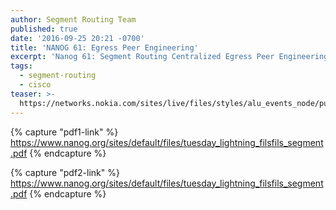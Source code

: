 ```yaml
---
author: Segment Routing Team
published: true
date: '2016-09-25 20:21 -0700'
title: 'NANOG 61: Egress Peer Engineering'
excerpt: 'Nanog 61: Segment Routing Centralized Egress Peer Engineering'
tags:
  - segment-routing
  - cisco
teaser: >-
  https://networks.nokia.com/sites/live/files/styles/alu_events_node/public/meeting61.jpg?itok=QFIu-IXE
---
```


{% capture "pdf1-link" %}
https://www.nanog.org/sites/default/files/tuesday_lightning_filsfils_segment.pdf
{% endcapture %}

<div id="pdf1"></div>
<script>
        PDFObject.embed("{{ pdf1-link }}",
                        "#pdf1",
                        {height: "500px"});
</script>


{% capture "pdf2-link" %}
https://www.nanog.org/sites/default/files/tuesday_lightning_filsfils_segment.pdf
{% endcapture %}

<div id="pdf2"></div>
<script>
        PDFObject.embed("{{ pdf2-link }}",
                        "#pdf2",
                        {height: "500px"});
</script>
